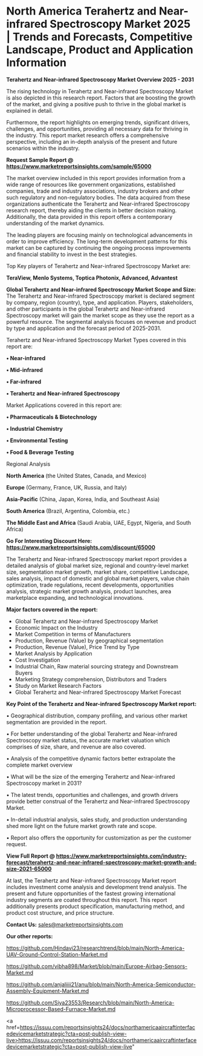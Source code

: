 # North America Terahertz and Near-infrared Spectroscopy Market 2025 | Trends and Forecasts, Competitive Landscape, Product and Application Information

<Strong> Terahertz and Near-infrared Spectroscopy Market Overview 2025 - 2031</strong>

The rising technology in Terahertz and Near-infrared Spectroscopy Market is also depicted in this research report. Factors that are boosting the growth of the market, and giving a positive push to thrive in the global market is explained in detail.

Furthermore, the report highlights on emerging trends, significant drivers, challenges, and opportunities, providing all necessary data for thriving in the industry. This report market research offers a comprehensive perspective, including an in-depth analysis of the present and future scenarios within the industry.

<strong>Request Sample Report @ <a href=https://www.marketreportsinsights.com/sample/65000>https://www.marketreportsinsights.com/sample/65000</a></strong>

The market overview included in this report provides information from a wide range of resources like government organizations, established companies, trade and industry associations, industry brokers and other such regulatory and non-regulatory bodies. The data acquired from these organizations authenticate the Terahertz and Near-infrared Spectroscopy research report, thereby aiding the clients in better decision making. Additionally, the data provided in this report offers a contemporary understanding of the market dynamics.

The leading players are focusing mainly on technological advancements in order to improve efficiency. The long-term development patterns for this market can be captured by continuing the ongoing process improvements and financial stability to invest in the best strategies.

Top Key players of Terahertz and Near-infrared Spectroscopy Market are:

<strong>TeraView, Menlo Systems, Toptica Photonix, Advanced, Advantest</strong>

<strong><b>Global Terahertz and Near-infrared Spectroscopy Market Scope and Size:</b></strong>
The Terahertz and Near-infrared Spectroscopy market is declared segment by company, region (country), type, and application. Players, stakeholders, and other participants in the global Terahertz and Near-infrared Spectroscopy market will gain the market scope as they use the report as a powerful resource. The segmental analysis focuses on revenue and product by type and application and the forecast period of 2025-2031.

Terahertz and Near-infrared Spectroscopy Market Types covered in this report are:

<strong>• Near-infrared

• Mid-infrared

• Far-infrared

• Terahertz and Near-infrared Spectroscopy</strong>

Market Applications covered in this report are:

<strong>• Pharmaceuticals & Biotechnology

• Industrial Chemistry

• Environmental Testing

• Food & Beverage Testing</strong> 

Regional Analysis

<strong>North America</strong> (the United States, Canada, and Mexico)

<strong>Europe</strong> (Germany, France, UK, Russia, and Italy)

<strong>Asia-Pacific</strong> (China, Japan, Korea, India, and Southeast Asia)

<strong>South America</strong> (Brazil, Argentina, Colombia, etc.)

<strong>The Middle East and Africa</strong> (Saudi Arabia, UAE, Egypt, Nigeria, and South Africa)

<strong>Go For Interesting Discount Here: <a href=https://www.marketreportsinsights.com/discount/65000>https://www.marketreportsinsights.com/discount/65000</a></strong>

The Terahertz and Near-infrared Spectroscopy market report provides a detailed analysis of global market size, regional and country-level market size, segmentation market growth, market share, competitive Landscape, sales analysis, impact of domestic and global market players, value chain optimization, trade regulations, recent developments, opportunities analysis, strategic market growth analysis, product launches, area marketplace expanding, and technological innovations.

<strong><b>Major factors covered in the report:</b></strong>
<ul>
  <li>Global Terahertz and Near-infrared Spectroscopy Market </li>
  <li>Economic Impact on the Industry</li>
  <li>Market Competition in terms of Manufacturers</li>
  <li>Production, Revenue (Value) by geographical segmentation</li>
  <li>Production, Revenue (Value), Price Trend by Type</li>
  <li>Market Analysis by Application</li>
  <li>Cost Investigation</li>
  <li>Industrial Chain, Raw material sourcing strategy and Downstream Buyers</li>
  <li>Marketing Strategy comprehension, Distributors and Traders</li>
  <li>Study on Market Research Factors</li>
  <li>Global Terahertz and Near-infrared Spectroscopy Market Forecast</li>
</ul>

<strong><b>Key Point of the Terahertz and Near-infrared Spectroscopy Market report:</b></strong>

• Geographical distribution, company profiling, and various other market segmentation are provided in the report.

• For better understanding of the global Terahertz and Near-infrared Spectroscopy market status, the accurate market valuation which comprises of size, share, and revenue are also covered.

• Analysis of the competitive dynamic factors better extrapolate the complete market overview

• What will be the size of the emerging Terahertz and Near-infrared Spectroscopy market in 2031?

• The latest trends, opportunities and challenges, and growth drivers provide better construal of the Terahertz and Near-infrared Spectroscopy Market.

• In-detail industrial analysis, sales study, and production understanding shed more light on the future market growth rate and scope.

• Report also offers the opportunity for customization as per the customer request.

<strong><b>View Full Report @ <a href=https://www.marketreportsinsights.com/industry-forecast/terahertz-and-near-infrared-spectroscopy-market-growth-and-size-2021-65000>https://www.marketreportsinsights.com/industry-forecast/terahertz-and-near-infrared-spectroscopy-market-growth-and-size-2021-65000</a></b></strong>


At last, the Terahertz and Near-infrared Spectroscopy Market report includes investment come analysis and development trend analysis. The present and future opportunities of the fastest growing international industry segments are coated throughout this report. This report additionally presents product specification, manufacturing method, and product cost structure, and price structure.

<strong>Contact Us:</strong>
sales@marketreportsinsights.com

<strong>Our other reports:</strong>

<a href=https://github.com/Hindavi23/researchtrend/blob/main/North-America-UAV-Ground-Control-Station-Market.md>https://github.com/Hindavi23/researchtrend/blob/main/North-America-UAV-Ground-Control-Station-Market.md</a>

<a href=https://github.com/vibha898/Market/blob/main/Europe-Airbag-Sensors-Market.md>https://github.com/vibha898/Market/blob/main/Europe-Airbag-Sensors-Market.md</a>

<a href=https://github.com/anjaliiii21/anu/blob/main/North-America-Semiconductor-Assembly-Equipment-Market.md>https://github.com/anjaliiii21/anu/blob/main/North-America-Semiconductor-Assembly-Equipment-Market.md</a>

<a href=https://github.com/Siya23553/Research/blob/main/North-America-Microprocessor-Based-Furnace-Market.md>https://github.com/Siya23553/Research/blob/main/North-America-Microprocessor-Based-Furnace-Market.md</a>

<a href=https://issuu.com/reportsinsights24/docs/northamericaaircraftinterfacedevicemarketstrategic?cta=post-publish-view-live>https://issuu.com/reportsinsights24/docs/northamericaaircraftinterfacedevicemarketstrategic?cta=post-publish-view-live</a>"
